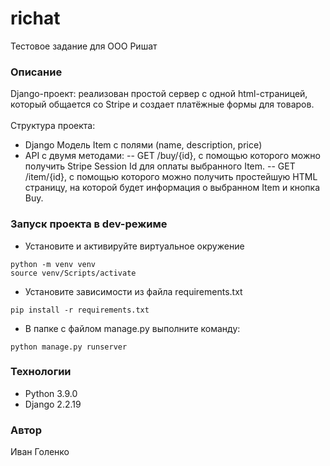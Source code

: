 # richat
Тестовое задание для ООО Ришат

### Описание
Django-проект: реализован простой сервер с одной html-страницей, который общается со Stripe и создает платёжные формы для товаров. 
 \
\
Структура проекта:
- Django Модель Item с полями (name, description, price)
- API с двумя методами:
-- GET /buy/{id}, c помощью которого можно получить Stripe Session Id для оплаты выбранного Item.
-- GET /item/{id}, c помощью которого можно получить простейшую HTML страницу, на которой будет информация о выбранном Item и кнопка Buy.

### Запуск проекта в dev-режиме
- Установите и активируйте виртуальное окружение
```
python -m venv venv
source venv/Scripts/activate
```
- Установите зависимости из файла requirements.txt
```
pip install -r requirements.txt
``` 
- В папке с файлом manage.py выполните команду:
```
python manage.py runserver
```
### Технологии
- Python 3.9.0
- Django 2.2.19

### Автор
Иван Голенко
